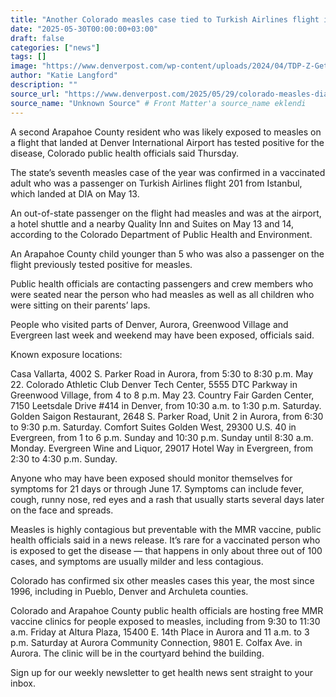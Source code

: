 ```yaml
---
title: "Another Colorado measles case tied to Turkish Airlines flight into DIA"
date: "2025-05-30T00:00:00+03:00"
draft: false
categories: ["news"]
tags: []
image: "https://www.denverpost.com/wp-content/uploads/2024/04/TDP-Z-GettyImages-1135206007.jpg?w=1024&h=681"
author: "Katie Langford"
description: ""
source_url: "https://www.denverpost.com/2025/05/29/colorado-measles-dia-turkish-airlines-denver/"
source_name: "Unknown Source" # Front Matter'a source_name eklendi
---
```

A second Arapahoe County resident who was likely exposed to measles on a flight that landed at Denver International Airport has tested positive for the disease, Colorado public health officials said Thursday.

The state’s seventh measles case of the year was confirmed in a vaccinated adult who was a passenger on Turkish Airlines flight 201 from Istanbul, which landed at DIA on May 13.

An out-of-state passenger on the flight had measles and was at the airport, a hotel shuttle and a nearby Quality Inn and Suites on May 13 and 14, according to the Colorado Department of Public Health and Environment.

An Arapahoe County child younger than 5 who was also a passenger on the flight previously tested positive for measles.

Public health officials are contacting passengers and crew members who were seated near the person who had measles as well as all children who were sitting on their parents’ laps.

People who visited parts of Denver, Aurora, Greenwood Village and Evergreen last week and weekend may have been exposed, officials said.

Known exposure locations:

Casa Vallarta, 4002 S. Parker Road in Aurora, from 5:30 to 8:30 p.m. May 22.
Colorado Athletic Club Denver Tech Center, 5555 DTC Parkway in Greenwood Village, from 4 to 8 p.m. May 23.
Country Fair Garden Center, 7150 Leetsdale Drive #414 in Denver, from 10:30 a.m. to 1:30 p.m. Saturday.
Golden Saigon Restaurant, 2648 S. Parker Road, Unit 2 in Aurora, from 6:30 to 9:30 p.m. Saturday.
Comfort Suites Golden West, 29300 U.S. 40 in Evergreen, from 1 to 6 p.m. Sunday and 10:30 p.m. Sunday until 8:30 a.m. Monday.
Evergreen Wine and Liquor, 29017 Hotel Way in Evergreen, from 2:30 to 4:30 p.m. Sunday.

Anyone who may have been exposed should monitor themselves for symptoms for 21 days or through June 17. Symptoms can include fever, cough, runny nose, red eyes and a rash that usually starts several days later on the face and spreads.

Measles is highly contagious but preventable with the MMR vaccine, public health officials said in a news release. It’s rare for a vaccinated person who is exposed to get the disease — that happens in only about three out of 100 cases, and symptoms are usually milder and less contagious.

Colorado has confirmed six other measles cases this year, the most since 1996, including in Pueblo, Denver and Archuleta counties.

Colorado and Arapahoe County public health officials are hosting free MMR vaccine clinics for people exposed to measles, including from 9:30 to 11:30 a.m. Friday at Altura Plaza, 15400 E. 14th Place in Aurora and 11 a.m. to 3 p.m. Saturday at Aurora Community Connection, 9801 E. Colfax Ave. in Aurora. The clinic will be in the courtyard behind the building.

Sign up for our weekly newsletter to get health news sent straight to your inbox.